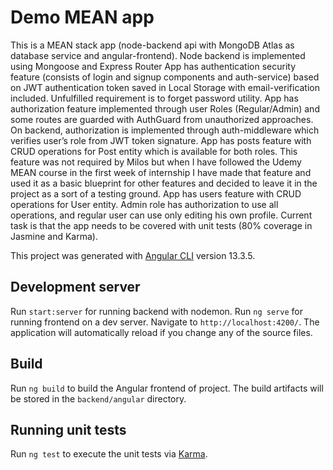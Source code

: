 # Demo MEAN app

This is a MEAN stack app (node-backend api  with MongoDB Atlas as database service and angular-frontend). Node backend is implemented using Mongoose and Express Router
App has authentication security feature (consists of login and signup components and auth-service) based on JWT authentication token saved in Local Storage with email-verification included. Unfulfilled requirement is to forget password utility.
App has authorization feature implemented through user Roles (Regular/Admin) and some routes are guarded with AuthGuard from unauthorized approaches. On backend, authorization is implemented through auth-middleware which verifies user’s role from JWT token signature.
App has posts feature with CRUD operations for Post entity which is available for both roles. This feature was not required by Milos but when I have followed the Udemy MEAN course in the first week of internship I have made that feature and used it as a basic blueprint for other features and decided to leave it in the project as a sort of a testing ground.
App has users feature with CRUD operations for User entity. Admin role has authorization to use all operations, and regular user can use only editing his own profile.
Current task is that the app needs to be covered with unit tests (80% coverage in Jasmine and Karma). 

This project was generated with [Angular CLI](https://github.com/angular/angular-cli) version 13.3.5.

## Development server

Run `start:server` for running backend with nodemon.
Run `ng serve` for running frontend on a dev server. Navigate to `http://localhost:4200/`. The application will automatically reload if you change any of the source files.


## Build

Run `ng build` to build the Angular frontend of project. The build artifacts will be stored in the `backend/angular` directory.

## Running unit tests

Run `ng test` to execute the unit tests via [Karma](https://karma-runner.github.io).
